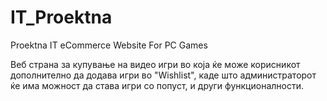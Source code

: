 # IT_Proektna
Proektna IT
eCommerce Website For PC Games

Веб страна за купување на видео игри во која ќе може корисникот дополнително да додава игри во "Wishlist", каде што администраторот ќе има можност да става игри со попуст, и други функционалности.
